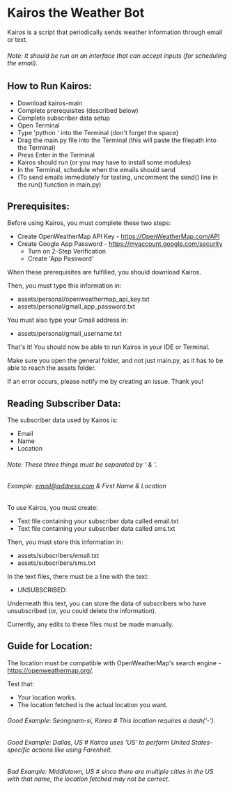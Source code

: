 # Kairos the Weather Bot
Kairos is a script that periodically sends weather information through email or text.
###### Note: It should be run on an interface that can accept inputs (for scheduling the email).

## How to Run Kairos:
- Download kairos-main
- Complete prerequisites (described below)
- Complete subscriber data setup
- Open Terminal
- Type 'python ' into the Terminal (don't forget the space)
- Drag the main.py file into the Terminal (this will paste the filepath into the Terminal)
- Press Enter in the Terminal
- Kairos should run (or you may have to install some modules)
- In the Terminal, schedule when the emails should send
- (To send emails immediately for testing, uncomment the send() line in the run() function in main.py)

## Prerequisites:
Before using Kairos, you must complete these two steps:
- Create OpenWeatherMap API Key - https://OpenWeatherMap.com/API 
- Create Google App Password - https://myaccount.google.com/security
    - Turn on 2-Step Verification
    - Create 'App Password'

When these prerequisites are fulfilled, you should download Kairos.

Then, you must type this information in:
- assets/personal/openweathermap_api_key.txt
- assets/personal/gmail_app_password.txt

You must also type your Gmail address in:
- assets/personal/gmail_username.txt
 
That's it! You should now be able to run Kairos in your IDE or Terminal.

Make sure you open the general folder, and not just main.py, as it has to be able to reach the assets folder.

If an error occurs, please notify me by creating an issue. Thank you!

## Reading Subscriber Data:
The subscriber data used by Kairos is:
- Email
- Name
- Location

###### Note: These three things must be separated by ' & '.
###### Example: email@address.com & First Name & Location

To use Kairos, you must create:
- Text file containing your subscriber data called email.txt
- Text file containing your subscriber data called sms.txt

Then, you must store this information in:
- assets/subscribers/email.txt
- assets/subscribers/sms.txt

In the text files, there must be a line with the text:
- UNSUBSCRIBED:

Underneath this text, you can store the data of subscribers who have unsubscribed (or, you could delete the information).

Currently, any edits to these files must be made manually.

## Guide for Location:
The location must be compatible with OpenWeatherMap's search engine - https://openweathermap.org/.

Test that:
- Your location works.
- The location fetched is the actual location you want.

###### Good Example: Seongnam-si, Korea  # This location requires a dash('-').
###### Good Example: Dallas, US  # Kairos uses 'US' to perform United States-specific actions like using Farenheit.
###### Bad Example: Middletown, US  # since there are multiple cities in the US with that name, the location fetched may not be correct.

